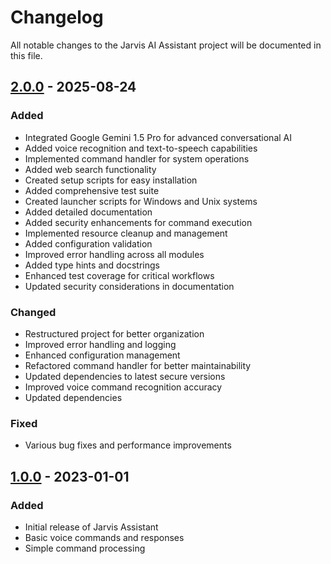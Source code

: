 # Changelog

All notable changes to the Jarvis AI Assistant project will be documented in this file.

## [2.0.0] - 2025-08-24

### Added
- Integrated Google Gemini 1.5 Pro for advanced conversational AI
- Added voice recognition and text-to-speech capabilities
- Implemented command handler for system operations
- Added web search functionality
- Created setup scripts for easy installation
- Added comprehensive test suite
- Created launcher scripts for Windows and Unix systems
- Added detailed documentation
- Added security enhancements for command execution
- Implemented resource cleanup and management
- Added configuration validation
- Improved error handling across all modules
- Added type hints and docstrings
- Enhanced test coverage for critical workflows
- Updated security considerations in documentation

### Changed
- Restructured project for better organization
- Improved error handling and logging
- Enhanced configuration management
- Refactored command handler for better maintainability
- Updated dependencies to latest secure versions
- Improved voice command recognition accuracy
- Updated dependencies

### Fixed
- Various bug fixes and performance improvements

## [1.0.0] - 2023-01-01

### Added
- Initial release of Jarvis Assistant
- Basic voice commands and responses
- Simple command processing

[2.0.0]: https://github.com/pranav271103/Jarvis-Assistant/compare/v1.0.0...v2.0.0
[1.0.0]: https://github.com/pranav271103/Jarvis-Assistant/releases/tag/v1.0.0

